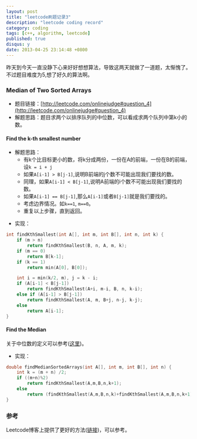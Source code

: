 ```yaml
---
layout: post
title: "leetcode刷题记录3"
description: "leetcode coding record"
category: coding
tags: [c++, algorithm, leetcode]
published: true
disqus: y
date: 2013-04-25 23:14:48 +0800
---
```



昨天到今天一直没静下心来好好想想算法，导致这两天就做了一道题，太惭愧了。不过题目难度为5,想了好久的算法啊。

### Median of Two Sorted Arrays

- 题目链接：[http://leetcode.com/onlinejudge#question_4](http://leetcode.com/onlinejudge#question_4)
- 解题思路：题目求两个以排序队列的中位数，可以看成求两个队列中第k小的数。

#### Find the k-th smallest number

- 解题思路：
    - 有k个比目标更小的数，将k分成两份，一份在A的前端，一份在B的前端，设`k = i + j`
    - 如果`A[i-1] > B[j-1]`,说明B前端的j个数不可能出现我们要找的数。
    - 同理，如果`A[i-1] < B[j-1]`,说明A前端的i个数不可能出现我们要找的数。
    - 如果`A[i-1] == B[j-1]`,那么`A[i-1]`或者`B[j-1]`就是我们要找的。
    - 考虑边界情况。如`k==1`, `m==0`。
    - 重复以上步骤，直到返回。

<!--more-->

- 实现：

```cpp
int findKthSmallest(int A[], int m, int B[], int n, int k) {
    if (m > n)
        return findKthSmallest(B, n, A, m, k);
    if (m == 0)
        return B[k-1];
    if (k == 1)
        return min(A[0], B[0]);

    int i = min(k/2, m), j = k - i;
    if (A[i-1] < B[j-1])
        return findKthSmallest(A+i, m-i, B, n, k-i);
    else if (A[i-1] > B[j-1])
        return findKthSmallest(A, m, B+j, n-j, k-j);
    else
        return A[i-1];
}
```

#### Find the Median

关于中位数的定义可以参考([这里](http://en.wikipedia.org/wiki/Median))。

- 实现：

```cpp
double findMedianSortedArrays(int A[], int m, int B[], int n) {
    int k = (m + n) /2;
    if ((m+n)%2)
        return findKthSmallest(A,m,B,n,k+1);
    else
        return (findKthSmallest(A,m,B,n,k)+findKthSmallest(A,m,B,n,k+1))/2.0;
}
```

### 参考

Leetcode博客上提供了更好的方法([链接](http://leetcode.com/2011/03/median-of-two-sorted-arrays.html))，可以参考。
